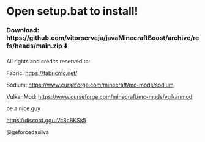 <h1>Open setup.bat to install!</h1>

<h3>Download: https://github.com/vitorserveja/javaMinecraftBoost/archive/refs/heads/main.zip ⬇️</h3>

All rights and credits reserved to:

Fabric: https://fabricmc.net/ <p>
Sodium: https://www.curseforge.com/minecraft/mc-mods/sodium <p>
VulkanMod: https://www.curseforge.com/minecraft/mc-mods/vulkanmod

be a nice guy

https://discord.gg/uVc3cBKSk5<p>
@geforcedasilva


